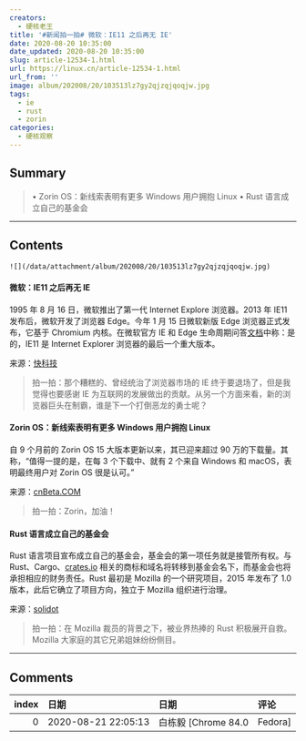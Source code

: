 ```yaml
---
creators:
  - 硬核老王
title: '#新闻拍一拍# 微软：IE11 之后再无 IE'
date: 2020-08-20 10:35:00
date_updated: 2020-08-20 10:35:00
slug: article-12534-1.html
url: https://linux.cn/article-12534-1.html
url_from: ''
image: album/202008/20/103513lz7gy2qjzqjqoqjw.jpg
tags:
  - ie
  - rust
  - zorin
categories:
  - 硬核观察
---
```


## Summary

> • Zorin OS：新线索表明有更多 Windows 用户拥抱 Linux • Rust 语言成立自己的基金会

***

<!-- more -->

## Contents

`![](/data/attachment/album/202008/20/103513lz7gy2qjzqjqoqjw.jpg)`

#### 微软：IE11 之后再无 IE

1995 年 8 月 16 日，微软推出了第一代 Internet Explore 浏览器。2013 年 IE11 发布后，微软开发了浏览器 Edge。今年 1 月 15 日微软新版 Edge 浏览器正式发布，它基于 Chromium 内核。在微软官方 IE 和 Edge 生命周期问答[文档](https://docs.microsoft.com/en-us/lifecycle/faq/internet-explorer-microsoft-edge)中称：是的，IE11 是 Internet Explorer 浏览器的最后一个重大版本。

来源：[快科技](https://www.cnbeta.com/articles/tech/1017697.htm)

> 
> 拍一拍：那个糟糕的、曾经统治了浏览器市场的 IE 终于要退场了，但是我觉得也要感谢 IE 为互联网的发展做出的贡献。从另一个方面来看，新的浏览器巨头在制霸，谁是下一个打倒恶龙的勇士呢？
> 
> 
> 

#### Zorin OS：新线索表明有更多 Windows 用户拥抱 Linux

自 9 个月前的 Zorin OS 15 大版本更新以来，其已迎来超过 90 万的下载量。其称，“值得一提的是，在每 3 个下载中、就有 2 个来自 Windows 和 macOS，表明最终用户对 Zorin OS 很是认可。”

来源：[cnBeta.COM](https://www.cnbeta.com/articles/tech/1017673.htm)

> 
> 拍一拍：Zorin，加油！
> 
> 
> 

#### Rust 语言成立自己的基金会

Rust 语言项目宣布成立自己的基金会，基金会的第一项任务就是接管所有权。与 Rust、Cargo、[crates.io](http://crates.io/) 相关的商标和域名将转移到基金会名下，而基金会也将承担相应的财务责任。Rust 最初是 Mozilla 的一个研究项目，2015 年发布了 1.0 版本，此后它确立了项目方向，独立于 Mozilla 组织进行治理。

来源：[solidot](https://www.solidot.org/story?sid=65289)

> 
> 拍一拍：在 Mozilla 裁员的背景之下，被业界热捧的 Rust 积极展开自救。Mozilla 大家庭的其它兄弟姐妹纷纷侧目。
> 
> 
>

***

## Comments

|   index | 日期                | 日期                        | 评论       |
|--------:|:--------------------|:----------------------------|:-----------|
|       0 | 2020-08-21 22:05:13 | 白栋毅 [Chrome 84.0|Fedora] | 为IE默哀。 |

